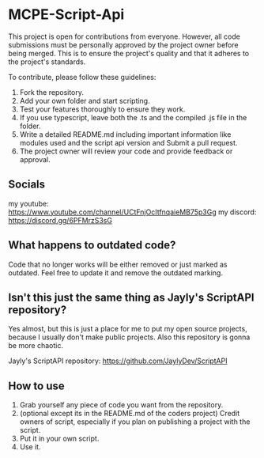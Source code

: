 # MCPE-Script-Api

This project is open for contributions from everyone. However, all code submissions must be personally approved by the project owner before being merged. This is to ensure the project's quality and that it adheres to the project's standards.

To contribute, please follow these guidelines:

1. Fork the repository.
2. Add your own folder and start scripting.
3. Test your features thoroughly to ensure they work.
4. If you use typescript, leave both the .ts and the compiled .js file in the folder. 
5. Write a detailed README.md including important information like modules used and the script api version and Submit a pull request.
6. The project owner will review your code and provide feedback or approval.

## Socials

my youtube: https://www.youtube.com/channel/UCtFnjOcItfnqaieMB75p3Gg
my discord: https://discord.gg/6PFMrzS3sG

## What happens to outdated code?

Code that no longer works will be either removed or just marked as outdated. Feel free to update it and remove the outdated marking.


## Isn't this just the same thing as Jayly's ScriptAPI repository?

Yes almost, but this is just a place for me to put my open source projects, because I usually don't make public projects. Also this repository is gonna be more chaotic.

Jayly's ScriptAPI repository: https://github.com/JaylyDev/ScriptAPI

## How to use

1. Grab yourself any piece of code you want from the repository.
2. (optional except its in the README.md of the coders project) Credit owners of script, especially if you plan on publishing a project with the script.
3. Put it in your own script.
4. Use it.